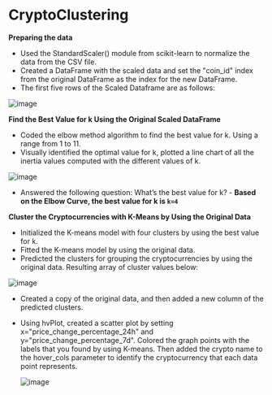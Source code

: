 # CryptoClustering

**Preparing the data**
- Used the StandardScaler() module from scikit-learn to normalize the data from the CSV file.
- Created a DataFrame with the scaled data and set the "coin_id" index from the original DataFrame as the index for the new DataFrame.
- The first five rows of the Scaled Dataframe are as follows:

![image](https://github.com/Anubala85/CryptoClustering/assets/158111116/c953dcac-34ff-40c8-a3d5-53dd9f03d545)

**Find the Best Value for k Using the Original Scaled DataFrame**
- Coded the elbow method algorithm to find the best value for k. Using a range from 1 to 11.
- Visually identified the optimal value for k, plotted a line chart of all the inertia values computed with the different values of k.

![image](https://github.com/Anubala85/CryptoClustering/assets/158111116/5a834ab6-f1ee-4af6-8fa9-a969e41a263f)

- Answered the following question: What’s the best value for k? - **Based on the Elbow Curve, the best value for k is `k=4`**

**Cluster the Cryptocurrencies with K-Means by Using the Original Data**
- Initialized the K-means model with four clusters by using the best value for k.
- Fitted the K-means model by using the original data.
- Predicted the clusters for grouping the cryptocurrencies by using the original data. Resulting array of cluster values below:

![image](https://github.com/Anubala85/CryptoClustering/assets/158111116/78b49ea9-1a93-4066-94e1-f73973774d8a)

- Created a copy of the original data, and then added a new column of the predicted clusters.
- Using hvPlot, created a scatter plot by setting x="price_change_percentage_24h" and y="price_change_percentage_7d". Colored the graph points with the labels that you found by using K-means. Then added the crypto name to the hover_cols parameter to identify the cryptocurrency that each data point represents.

  ![image](https://github.com/Anubala85/CryptoClustering/assets/158111116/c5a750bd-a86f-470a-baf8-51ec93933101)

  

